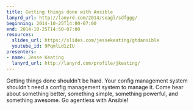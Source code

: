```yaml
---
title: Getting things done with Ansible
lanyrd_url: http://lanyrd.com/2014/seagl/sdfggg/
beginning: 2014-10-25T14:00-07:00
end: 2014-10-25T14:50-07:00
resources:
  slides_url: https://slides.com/jessekeating/gtdansible
  youtube_id: 9PqmlLd1zIU
presenters:
- name: Jesse Keating
  lanyrd_url: http://lanyrd.com/profile/jkeating/
---
```


Getting things done shouldn't be hard. Your config management system shouldn't need a config management system to manage it. Come hear about something better, something simple, something powerful, and something awesome. Go agentless with Ansible!
